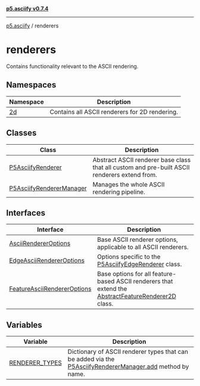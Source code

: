 [**p5.asciify v0.7.4**](../../README.md)

***

[p5.asciify](../../README.md) / renderers

# renderers

Contains functionality relevant to the ASCII rendering.

## Namespaces

| Namespace | Description |
| ------ | ------ |
| [2d](namespaces/2d/README.md) | Contains all ASCII renderers for 2D rendering. |

## Classes

| Class | Description |
| ------ | ------ |
| [P5AsciifyRenderer](classes/P5AsciifyRenderer.md) | Abstract ASCII renderer base class that all custom and pre-built ASCII renderers extend from. |
| [P5AsciifyRendererManager](classes/P5AsciifyRendererManager.md) | Manages the whole ASCII rendering pipeline. |

## Interfaces

| Interface | Description |
| ------ | ------ |
| [AsciiRendererOptions](interfaces/AsciiRendererOptions.md) | Base ASCII renderer options, applicable to all ASCII renderers. |
| [EdgeAsciiRendererOptions](interfaces/EdgeAsciiRendererOptions.md) | Options specific to the [P5AsciifyEdgeRenderer](namespaces/2d/namespaces/feature/classes/P5AsciifyEdgeRenderer.md) class. |
| [FeatureAsciiRendererOptions](interfaces/FeatureAsciiRendererOptions.md) | Base options for all feature-based ASCII renderers that extend the [AbstractFeatureRenderer2D](namespaces/2d/namespaces/feature/classes/AbstractFeatureRenderer2D.md) class. |

## Variables

| Variable | Description |
| ------ | ------ |
| [RENDERER\_TYPES](variables/RENDERER_TYPES.md) | Dictionary of ASCII renderer types that can be added via the [P5AsciifyRendererManager.add](classes/P5AsciifyRendererManager.md#add) method by name. |
